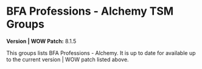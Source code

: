# BFA Professions - Alchemy TSM Groups

**Version | WOW Patch:** 8.1.5

This groups lists BFA Professions - Alchemy. It is up to date for available up to the current version | WOW patch listed above.

